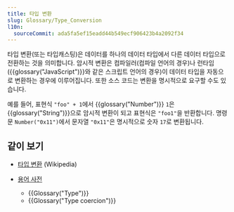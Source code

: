 ```yaml
---
title: 타입 변환
slug: Glossary/Type_Conversion
l10n:
  sourceCommit: ada5fa5ef15eadd44b549ecf906423b4a2092f34
---
```


타입 변환(또는 타입캐스팅)은 데이터를 하나의 데이터 타입에서 다른 데이터 타입으로 전환하는 것을 의미합니다. 암시적 변환은 컴파일러(컴파일 언어의 경우)나 런타임({{glossary("JavaScript")}}와 같은 스크립트 언어의 경우)이 데이터 타입을 자동으로 변환하는 경우에 이루어집니다. 또한 소스 코드는 변환을 명시적으로 요구할 수도 있습니다.

예를 들어, 표현식 `"foo" + 1`에서 {{glossary("Number")}} `1`은 {{glossary("String")}}으로 암시적 변환이 되고 표현식은 `"foo1"`을 반환합니다. 명령문 `Number("0x11")`에서 문자열 `"0x11"`은 명시적으로 숫자 `17`로 변환됩니다.

## 같이 보기

- [타입 변환](https://en.wikipedia.org/wiki/Type_conversion) (Wikipedia)
- [용어 사전](/en-US/docs/Glossary)

  - {{Glossary("Type")}}
  - {{Glossary("Type coercion")}}
